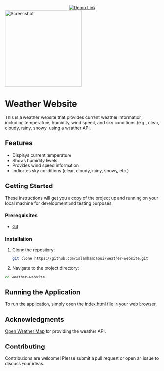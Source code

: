 <div align="center">
    <a href="https://islamhamdaoui.github.io/weather-website/" target="_blank">
        <img src="https://img.shields.io/badge/Demo-Link-brightgreen" alt="Demo Link">
    </a>
</div>


<img src="https://github.com/islamhamdaoui/weather-website/assets/91889739/1ae85be2-c459-41f6-9138-3ec66d38eabf" height="250px" alt="Screenshot">

# Weather Website

This is a weather website that provides current weather information, including temperature, humidity, wind speed, and sky conditions (e.g., clear, cloudy, rainy, snowy) using a weather API.

## Features

- Displays current temperature
- Shows humidity levels
- Provides wind speed information
- Indicates sky conditions (clear, cloudy, rainy, snowy, etc.)

## Getting Started

These instructions will get you a copy of the project up and running on your local machine for development and testing purposes.

### Prerequisites


- [Git](https://git-scm.com/downloads)

### Installation

1. Clone the repository:
   ```bash
   git clone https://github.com/islamhamdaoui/weather-website.git
   ```
2. Navigate to the project directory:
`````bash
cd weather-website
`````

## Running the Application
To run the application, simply open the index.html file in your web browser.

## Acknowledgments

[Open Weather Map](https://openweathermap.org/) for providing the weather API. 

## Contributing

Contributions are welcome! Please submit a pull request or open an issue to discuss your ideas.

